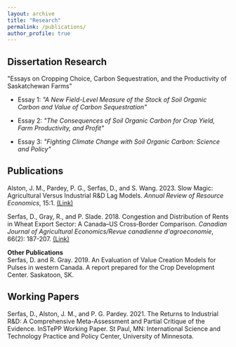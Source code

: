 ```yaml
---
layout: archive
title: "Research"
permalink: /publications/
author_profile: true
---
```


Dissertation Research
------

"Essays on Cropping Choice, Carbon Sequestration, and the Productivity of Saskatchewan Farms"

  - Essay 1: *"A New Field-Level Measure of the Stock of Soil Organic Carbon and Value of Carbon Sequestration"*

  - Essay 2: *"The Consequences of Soil Organic Carbon for Crop Yield, Farm Productivity, and Profit"*

  - Essay 3: *"Fighting Climate Change with Soil Organic Carbon: Science and Policy"*


Publications
------

Alston, J. M., Pardey, P. G., Serfas, D., and S. Wang. 2023. Slow Magic: Agricultural Versus Industrial R&D Lag Models. *Annual Review of Resource Economics*, 15:1. [(Link)](https://www.annualreviews.org/doi/pdf/10.1146/annurev-resource-111820-034312)

Serfas, D., Gray, R., and P. Slade. 2018. Congestion and Distribution of Rents in Wheat Export Sector: A Canada–US Cross‐Border Comparison. *Canadian Journal of Agricultural Economics/Revue canadienne d'agroeconomie*, 66(2): 187-207. [(Link)](https://onlinelibrary.wiley.com/doi/pdf/10.1111/cjag.12171)

**Other Publications** <br />
Serfas, D. and R. Gray. 2019. An Evaluation of Value Creation Models for Pulses in western Canada. A report prepared for the Crop Development Center. Saskatoon, SK.

Working Papers
------

Serfas, D., Alston, J. M., and P. G. Pardey. 2021. The Returns to Industrial R&D: A Comprehensive Meta-Assessment and Partial Critique of the Evidence. InSTePP Working Paper. St Paul, MN: International Science and Technology Practice and Policy Center, University of Minnesota.

